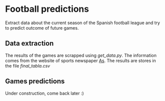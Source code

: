 # Football predictions

Extract data about the current season of the Spanish football league and try to predict outcome of future games.

## Data extraction

The results of the games are scrapped using _get_data.py_. The information comes
from the website of sports newspaper [As](www.as.com). The results are stores in
the file _final_tabla.csv_

## Games predictions

Under construction, come back later :)
